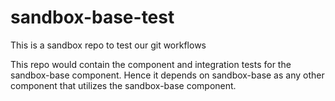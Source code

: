 sandbox-base-test
=================

This is a sandbox repo to test our git workflows

This repo would contain the component and integration tests for the sandbox-base component.
Hence it depends on sandbox-base as any other component that utilizes the sandbox-base component.
